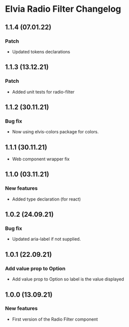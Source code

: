 # Elvia Radio Filter Changelog

## 1.1.4 (07.01.22)

### Patch

- Updated tokens declarations

## 1.1.3 (13.12.21)

### Patch

- Added unit tests for radio-filter

## 1.1.2 (30.11.21)

### Bug fix

- Now using elvis-colors package for colors.

## 1.1.1 (30.11.21)

- Web component wrapper fix

## 1.1.0 (03.11.21)

### New features

- Added type declaration (for react)

## 1.0.2 (24.09.21)

### Bug fix

- Updated aria-label if not supplied.

## 1.0.1 (22.09.21)

### Add value prop to Option

- Add value prop to Option so label is the value displayed

## 1.0.0 (13.09.21)

### New features

- First version of the Radio Filter component
